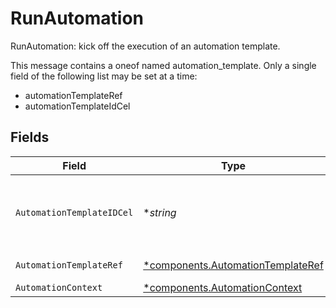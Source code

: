 # RunAutomation

RunAutomation: kick off the execution of an automation template.

This message contains a oneof named automation_template. Only a single field of the following list may be set at a time:
  - automationTemplateRef
  - automationTemplateIdCel



## Fields

| Field                                                                                                                                                                       | Type                                                                                                                                                                        | Required                                                                                                                                                                    | Description                                                                                                                                                                 |
| --------------------------------------------------------------------------------------------------------------------------------------------------------------------------- | --------------------------------------------------------------------------------------------------------------------------------------------------------------------------- | --------------------------------------------------------------------------------------------------------------------------------------------------------------------------- | --------------------------------------------------------------------------------------------------------------------------------------------------------------------------- |
| `AutomationTemplateIDCel`                                                                                                                                                   | **string*                                                                                                                                                                   | :heavy_minus_sign:                                                                                                                                                          | The automationTemplateIdCel field.<br/>This field is part of the `automation_template` oneof.<br/>See the documentation for `c1.api.automations.v1.RunAutomation` for more details. |
| `AutomationTemplateRef`                                                                                                                                                     | [*components.AutomationTemplateRef](../../models/components/automationtemplateref.md)                                                                                       | :heavy_minus_sign:                                                                                                                                                          | The AutomationTemplateRef message.                                                                                                                                          |
| `AutomationContext`                                                                                                                                                         | [*components.AutomationContext](../../models/components/automationcontext.md)                                                                                               | :heavy_minus_sign:                                                                                                                                                          | The AutomationContext message.                                                                                                                                              |